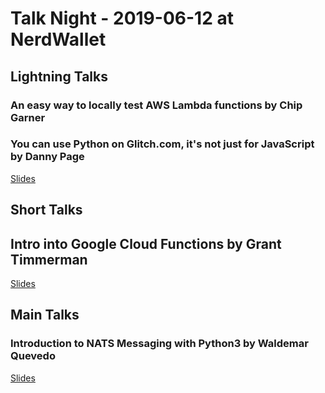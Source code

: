 # Talk Night - 2019-06-12 at NerdWallet

## Lightning Talks

### An easy way to locally test AWS Lambda functions by Chip Garner


### You can use Python on Glitch.com, it's not just for JavaScript by Danny Page

[Slides](https://github.com/pybay/sfpython-archive/blob/master/2019/06/presentation/Danny_Page_Python_Glitch.pdf)

## Short Talks

## Intro into Google Cloud Functions by Grant Timmerman

[Slides]()

## Main Talks

### Introduction to NATS Messaging with Python3 by Waldemar Quevedo

[Slides](https://docs.google.com/presentation/d/1rGzwcXt-dgakPas5t4fZ1ub777fCqv125gCvvGDB690/edit#slide=id.g528729ae60_0_48)
